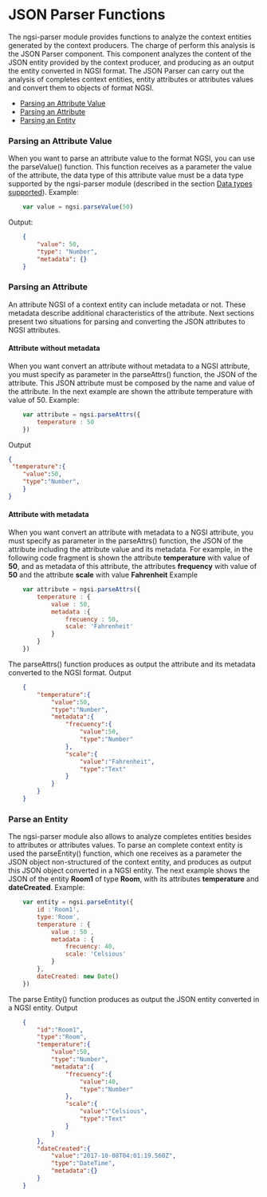 # JSON Parser Functions
The ngsi-parser module provides functions to analyze the context entities generated by the context producers. The charge of perform this analysis is the JSON Parser component. This component analyzes the content of the JSON entity provided by the context producer, and producing as an output the entity converted in NGSI format. The JSON Parser can carry out the analysis of completes context entities, entity attributes or attributes values and convert them to objects of format NGSI.

* [Parsing an Attribute Value](#parse-a-value)
* [Parsing an Attribute](#parse-an-attribute)
* [Parsing an Entity](#parse-an-entity)

### Parsing an Attribute Value
When you want to parse an attribute value to the format NGSI, you can use the parseValue() function. This function receives as a parameter the value of the attribute, the data type of this attribute value must be a data type supported by the ngsi-parser module (described in the section [Data types supported](../index.md#data-types-supported)).
Example:
```js
	var value = ngsi.parseValue(50)
```
Output:
```json
	{
		"value": 50,
		"type": "Number",
		"metadata": {}
	}
```
### Parsing an Attribute
An attribute NGSI of a context entity can include metadata or not. These metadata describe additional characteristics of the attribute. Next sections present two situations for parsing and converting the JSON attributes to NGSI attributes.

#### Attribute without metadata 
When you want convert an attribute without metadata to a NGSI attribute, you must specify as parameter in the parseAttrs() function, the JSON of the attribute. This JSON attribute must be composed by the name and value of the attribute. In the next example are shown the attribute temperature with value of 50.
Example:
``` js
    var attribute = ngsi.parseAttrs({
        temperature : 50
    })
```
Output
``` json
{     
 "temperature":{
    "value":50,
    "type":"Number",
    }
}
```
#### Attribute with metadata 
When you want convert an attribute with metadata to a NGSI attribute, you must specify as parameter in the parseAttrs() function, the JSON of the attribute including the attribute value and its metadata. For example, in the following code fragment is shown the attribute **temperature** with value of **50**, and as metadata of this attribute, the attributes **frequency** with value of **50** and the attribute **scale** with value **Fahrenheit**
Example
```js
	var attribute = ngsi.parseAttrs({
		temperature : {
			value : 50,
			metadata :{
				frecuency : 50,
				scale: 'Fahrenheit'
			}
		}
	})
```
The parseAttrs() function produces as output the attribute and its metadata converted to the NGSI format.
Output
```json
	{
		"temperature":{
			"value":50,
			"type":"Number",
			"metadata":{
				"frecuency":{
					"value":50,
					"type":"Number"
				},
				"scale":{
					"value":"Fahrenheit",
					"type":"Text"
				}
			}
		}
	}

```
### Parse an Entity
The ngsi-parser module also allows to analyze completes entities besides to attributes or attributes values. To parse an complete context entity is used the parseEntity() function, which one receives as a parameter the JSON object non-structured of the context entity, and produces as output this JSON object converted in a NGSI entity. The next example shows the JSON of the entity **Room1** of type **Room**, with its attributes **temperature** and **dateCreated**. 
Example:
```js
	var entity = ngsi.parseEntity({
		id :'Room1',
		type:'Room',
		temperature : {
			value : 50 ,
			metadata : {
				frecuency: 40,
				scale: 'Celsious'
			}
		},
		dateCreated: new Date()
	})
```
The parse Entity() function produces as output the JSON entity converted in a NGSI entity.
Output
```json
	{
		"id":"Room1",
		"type":"Room",
		"temperature":{
			"value":50,
			"type":"Number",
			"metadata":{
				"frecuency":{
					"value":40,
					"type":"Number"
				},
				"scale":{
					"value":"Celsious",
					"type":"Text"
				}
			}
		},
		"dateCreated":{
			"value":"2017-10-08T04:01:19.560Z",
			"type":"DateTime",
			"metadata":{}
		}
	}

```


